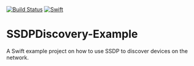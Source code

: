 [![Build Status](https://travis-ci.org/wibosco/SSDPDiscovery-Example.svg)](https://travis-ci.org/wibosco/SSDPDiscovery-Example)
<a href="https://swift.org"><img src="https://img.shields.io/badge/Swift-5.0-orange.svg?style=flat" alt="Swift" /></a>

# SSDPDiscovery-Example
A Swift example project on how to use SSDP to discover devices on the network.
